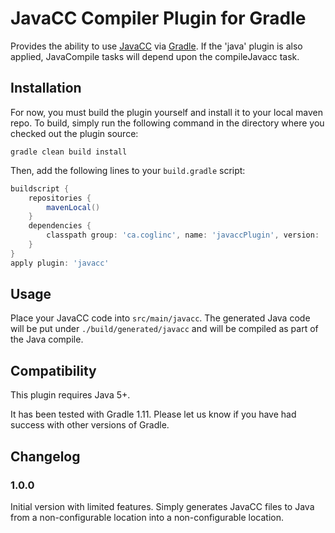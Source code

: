 # JavaCC Compiler Plugin for Gradle 

Provides the ability to use [JavaCC](http://javacc.java.net/) via [Gradle](http://www.gradle.org/). If the 'java' plugin is also applied, JavaCompile tasks will depend upon the compileJavacc task.

## Installation

For now, you must build the plugin yourself and install it to your local maven repo. To build, simply run the following command in the directory where you checked out the plugin source:

`gradle clean build install`

Then, add the following lines to your `build.gradle` script:

```groovy
buildscript {
    repositories {
        mavenLocal()
    }
    dependencies {
        classpath group: 'ca.coglinc', name: 'javaccPlugin', version: '1.0.0'
    }
}
apply plugin: 'javacc'
```

## Usage

Place your JavaCC code into `src/main/javacc`.
The generated Java code will be  put under `./build/generated/javacc` and will be compiled as part of the Java compile.

## Compatibility

This plugin requires Java 5+.

It has been tested with Gradle 1.11. Please let us know if you have had success with other versions of Gradle.

## Changelog

### 1.0.0

Initial version with limited features. Simply generates JavaCC files to Java from a non-configurable location into a non-configurable location.
